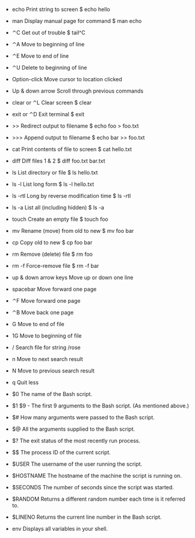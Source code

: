 - echo <string>	    Print string to screen	$ echo hello
- man <command>	    Display manual page for command	$ man echo
- ⌃C	              Get out of trouble	$ tail^C
- ⌃A	              Move to beginning of line
- ⌃E	              Move to end of line
- ⌃U	              Delete to beginning of line
- Option-click	    Move cursor to location clicked
- Up & down arrow	  Scroll through previous commands
- clear or ⌃L	      Clear screen	$ clear
- exit or ⌃D	      Exit terminal	$ exit



- \>>                 Redirect output to filename	$ echo foo > foo.txt
- \>>>	              Append output to filename	$ echo bar >> foo.txt
- cat                 <file>	Print contents of file to screen	$ cat hello.txt
- diff                <f1> <f2>	Diff files 1 & 2	$ diff foo.txt bar.txt
- ls                	List directory or file	$ ls hello.txt
- ls -l	              List long form	$ ls -l hello.txt
- ls -rtl	            Long by reverse modification time	$ ls -rtl
- ls -a	              List all (including hidden)	$ ls -a
- touch <file>	      Create an empty file	$ touch foo
- mv <old> <new>	    Rename (move) from old to new	$ mv foo bar
- cp <old> <new>	    Copy old to new	$ cp foo bar
- rm <file>	          Remove (delete) file	$ rm foo
- rm -f <file>	      Force-remove file	$ rm -f bar

- up & down arrow keys	Move up or down one line
- spacebar	            Move forward one page
- ⌃F	                  Move forward one page
- ⌃B	                  Move back one page
- G	                    Move to end of file
- 1G	                  Move to beginning of file
- /<string>	            Search file for string	/rose
- n	                    Move to next search result
- N	                    Move to previous search result
- q	                    Quit less



- $0                    The name of the Bash script.
- $1                    $9 - The first 9 arguments to the Bash script. (As mentioned above.)
- $#                    How many arguments were passed to the Bash script.
- $@                    All the arguments supplied to the Bash script.
- $?                    The exit status of the most recently run process.
- $$                    The process ID of the current script.
- $USER                 The username of the user running the script.
- $HOSTNAME             The hostname of the machine the script is running on.
- $SECONDS              The number of seconds since the script was started.
- $RANDOM               Returns a different random number each time is it referred to.
- $LINENO               Returns the current line number in the Bash script.

- env                   Displays all variables in your shell.
